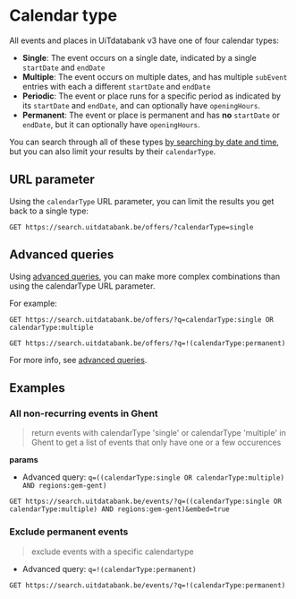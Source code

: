 # Calendar type

All events and places in UiTdatabank v3 have one of four calendar types:

* **Single**: The event occurs on a single date, indicated by a single `startDate` and `endDate`
* **Multiple**: The event occurs on multiple dates, and has multiple `subEvent` entries with each a different `startDate` and `endDate`
* **Periodic**: The event or place runs for a specific period as indicated by its `startDate` and `endDate`, and can optionally have `openingHours`.
* **Permanent**: The event or place is permanent and has **no** `startDate` or `endDate`, but it can optionally have `openingHours`.

You can search through all of these types [by searching by date and time](/date.md), but you can also limit your results by their `calendarType`.

## URL parameter

Using the `calendarType` URL parameter, you can limit the results you get back to a single type:

```
GET https://search.uitdatabank.be/offers/?calendarType=single
```

## Advanced queries

Using [advanced queries](/advanced-queries.md), you can make more complex combinations than using the calendarType URL parameter.

For example:

```
GET https://search.uitdatabank.be/offers/?q=calendarType:single OR calendarType:multiple
```

```
GET https://search.uitdatabank.be/offers/?q=!(calendarType:permanent)
```

For more info, see [advanced queries](/advanced-queries.md).

## Examples

### All non-recurring events in Ghent
> return events with calendarType 'single' or calendarType 'multiple' in Ghent to get a list of events that only have one or a few occurences


**params**
- Advanced query: `q=((calendarType:single OR calendarType:multiple) AND regions:gem-gent)`

```
GET https://search.uitdatabank.be/events/?q=((calendarType:single OR calendarType:multiple) AND regions:gem-gent)&embed=true
```

### Exclude permanent events
> exclude events with a specific calendartype

- Advanced query: `q=!(calendarType:permanent)`

```
GET https://search.uitdatabank.be/events/?q=!(calendarType:permanent)
```